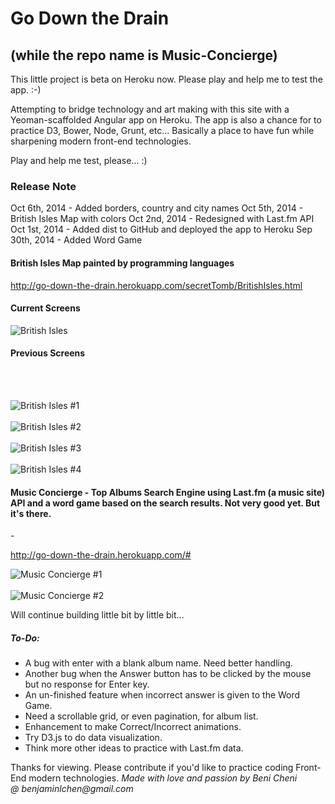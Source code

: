 Go Down the Drain
==============
<h2>(while the repo name is Music-Concierge)</h2>
This little project is beta on Heroku now. Please play and help me to test the app. :-)

Attempting to bridge technology and art making with this site with a Yeoman-scaffolded Angular app on Heroku.  The app is also a chance for to practice D3, Bower, Node, Grunt, etc...  Basically a place to have fun while sharpening modern front-end technologies.

Play and help me test, please... :)

<h3>Release Note</h3>

Oct 6th, 2014 - Added borders, country and city names
Oct 5th, 2014 - British Isles Map with colors
Oct 2nd, 2014 - Redesigned with Last.fm API
Oct 1st, 2014 - Added dist to GitHub and deployed the app to Heroku
Sep 30th, 2014 - Added Word Game

<h4>British Isles Map painted by programming languages</h4>

http://go-down-the-drain.herokuapp.com/secretTomb/BritishIsles.html

<h4>Current Screens</h4>
<img src="http://go-down-the-drain.herokuapp.com/images/Added Borders,%20Country%20and%20City%20Names.png" alt="British Isles" >

<h4>Previous Screens</h4>

<br><br>

<img src="http://go-down-the-drain.herokuapp.com/images/British_Isles_1.png" alt="British Isles #1" ><br><br>
<img src="http://go-down-the-drain.herokuapp.com/images/British_Isles_2.png" alt="British Isles #2" ><br><br>
<img src="http://go-down-the-drain.herokuapp.com/images/British_Isles_3.png" alt="British Isles #3" ><br><br>
<img src="http://go-down-the-drain.herokuapp.com/images/British_Isles_4.png" alt="British Isles #4" >

<h4>Music Concierge - Top Albums Search Engine using Last.fm (a music site) API and a word game based on the search results. Not very good yet. But it's there.</h4> -

http://go-down-the-drain.herokuapp.com/#

<img src="http://go-down-the-drain.herokuapp.com/images/Music_Concierge_1.png" alt="Music Concierge #1" ><br><br>
<img src="http://go-down-the-drain.herokuapp.com/images/Music_Concierge_2.png" alt="Music Concierge #2" >

Will continue building little bit by little bit...

<h5>To-Do:</h5>
<ul>
    <li>A bug with enter with a blank album name.  Need better handling.</li>
    <li>Another bug when the Answer button has to be clicked by the mouse but no response for Enter key.</li> 
    <li>An un-finished feature when incorrect answer is given to the Word Game.</li>
    <li>Need a scrollable grid, or even pagination, for album list.</li>
    <li>Enhancement to make Correct/Incorrect animations.</li>
    <li>Try D3.js to do data visualization.</li>
    <li>Think more other ideas to practice with Last.fm data.</li>
</ul>
Thanks for viewing. Please contribute if you'd like to practice coding Front-End modern technologies.

<em>
    Made with love and passion by Beni Cheni
    <br>@ benjaminlchen@gmail.com
</em>
